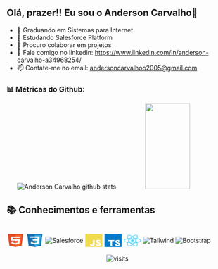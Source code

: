 ## Olá, prazer!! Eu sou o Anderson Carvalho👋

- 🔭 Graduando em Sistemas para Internet
- 🌱 Estudando Salesforce Platform
- 👯 Procuro colaborar em projetos
- 💬 Fale comigo no linkedin: https://www.linkedin.com/in/anderson-carvalho-a34968254/
- 📫 Contate-me no email: andersoncarvalhoo2005@gmail.com

<h3 align="left"> 📊 Métricas do Github: </h3>
<div align="center">  
  <img width="48%" height="195px" src="https://github-readme-stats.vercel.app/api?username=AndersonCarvalhoo&show_icons=true&count_private=true&hide_border=false&title_color=A020F0&icon_color=EAF70CFF&text_color=d1d5db&bg_color=0d1117" alt="Anderson Carvalho github stats" /> 
  <img width="45%" height="195px" src="https://github-readme-stats.vercel.app/api/top-langs/?username=AndersonCarvalhoo&layout=compact&hide_border=false&title_color=A020F0&text_color=d1d5db&bg_color=0d1117" />
</div>

## 📚 Conhecimentos e ferramentas
<div style="display: inline_block"><br>
  <img align="center" alt="HTML" height="30" width="40" src="https://raw.githubusercontent.com/devicons/devicon/master/icons/html5/html5-original.svg">
  <img align="center" alt="CSS" height="30" width="40" src="https://raw.githubusercontent.com/devicons/devicon/master/icons/css3/css3-original.svg">
  <img align="center" alt="Salesforce" height="40" width="50" src="https://cdn.jsdelivr.net/gh/devicons/devicon@latest/icons/salesforce/salesforce-original.svg">
  <img align="center" alt="Js" height="30" width="40" src="https://raw.githubusercontent.com/devicons/devicon/master/icons/javascript/javascript-plain.svg">
  <img align="center" alt="Ts" height="30" width="40" src="https://raw.githubusercontent.com/devicons/devicon/master/icons/typescript/typescript-plain.svg">
  <img align="center" alt="React" height="30" width="40" src="https://raw.githubusercontent.com/devicons/devicon/master/icons/react/react-original.svg">
  <img align="center" alt="Tailwind" height="30" width="40" src="https://cdn.jsdelivr.net/gh/devicons/devicon@latest/icons/tailwindcss/tailwindcss-original.svg">
  <img align="center" alt="Bootstrap" height="30" width="40" src="https://cdn.jsdelivr.net/gh/devicons/devicon@latest/icons/bootstrap/bootstrap-original.svg">
</div>
<br>
<div align="center"><img src="https://visit-counter.vercel.app/counter.png?page=https%3A%2F%2Fgithub.com%2FAndersonCarvalhoo&s=40&c=5428d7&bg=00000000&no=5&ff=digi&tb=Visitantes%3A+&ta=" alt="visits"></div>

